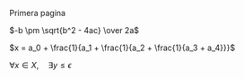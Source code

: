 Primera pagina

$-b \pm \sqrt{b^2 - 4ac} \over 2a$

$x = a_0 + \frac{1}{a_1 + \frac{1}{a_2 + \frac{1}{a_3 + a_4}}}$

$\forall x \in X, \quad \exists y \leq \epsilon$
